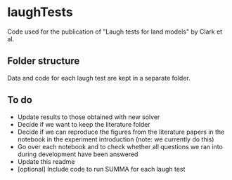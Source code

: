 # laughTests
Code used for the publication of "Laugh tests for land models" by Clark et al.

## Folder structure
Data and code for each laugh test are kept in a separate folder.

## To do
- Update results to those obtained with new solver
- Decide if we want to keep the literature folder
- Decide if we can reproduce the figures from the literature papers in the notebook in the experiment introduction (note: we currently do this)
- Go over each notebook and to check whether all questions we ran into during development have been answered
- Update this readme
- [optional] Include code to run SUMMA for each laugh test
